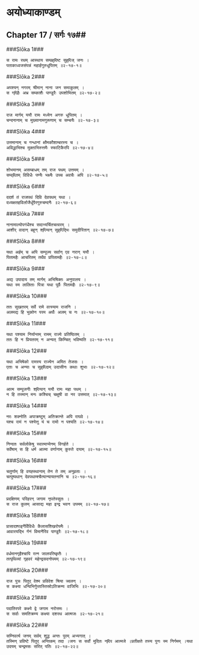 अयोध्याकाण्डम्
===============================


## Chapter 17  / सर्गः १७##


###Slōka 1###


    स रामः रथम् आस्थाय सम्प्रह्Rष्ट सुह्Rज् जनः ।
    पताकाध्वजसंपन्नं महार्हगुरुधूपितम् ॥२-१७-१॥


###Slōka 2###


    अपश्यन् नगरम् श्रीमान् नाना जन समाकुलम् ।
    स ग्Rहैः अभ्र सम्काशैः पाण्डुरैः उपशोभितम् ॥२-१७-२॥


###Slōka 3###


    राज मार्गम् ययौ रामः मध्येन अगरु धूपितम् ।
    चन्दनानाम् च मुख्यानामगुरूणाम् च सम्चयैः ॥२-१७-३॥


###Slōka 4###


    उत्तमानाम् च गन्धानां क्षौमकौशाम्बरस्य च ।
    अविद्धाभिश्च मुक्ताभिरुत्तमैः स्फाटिकैरपि ॥२-१७-४॥


###Slōka 5###


    शोभमानम् असम्बाधम् तम् राज पथम् उत्तमम् ।
    सम्व्Rतम् विविधैः पण्यैः भक्ष्यैः उच्च अवचैः अपि ॥२-१७-५॥


###Slōka 6###


    ददर्श तं राजपथं दिवि देवपथम् यथा ।
    दध्यक्षतहविर्लाजैर्धूपैरगुरुचम्दनैः ॥२-१७-६॥


###Slōka 7###


    नानामाल्योपगंधैश्च सदाभ्यर्चितचत्वरम् ।
    आशीर् वादान् बहून् श्Rण्वन् सुह्Rद्भिः समुदीरितान् ॥२-१७-७॥


###Slōka 8###


    यथा अर्हम् च अपि सम्पूज्य सर्वान् एव नरान् ययौ ।
    पितामहैः आचरितम् तथैव प्रपितामहैः ॥२-१७-८॥


###Slōka 9###


    अद्य उपादाय तम् मार्गम् अभिषिक्तः अनुपालय ।
    यथा स्म लालिताः पित्रा यथा पूर्वैः पितामहैः ॥२-१७-९॥


###Slōka 10###


    ततः सुखतरम् सर्वे रामे वत्स्याम राजनि ।
    अलमद्य हि भुक्तेन परम अर्थैः अलम् च नः ॥२-१७-१०॥


###Slōka 11###


    यथा पश्याम निर्यान्तम् रामम् राज्ये प्रतिष्ठितम् ।
    ततः हि न प्रियतरम् न अन्यत् किम्चित् भविष्यति ॥२-१७-११॥


###Slōka 12###


    यथा अभिषेको रामस्य राज्येन अमित तेजसः ।
    एताः च अन्याः च सुह्Rदाम् उदासीनः कथाः शुभाः ॥२-१७-१२॥


###Slōka 13###


    आत्म सम्पूजनीः श्Rण्वन् ययौ रामः महा पथम् ।
    न हि तस्मान् मनः कश्चिच् चक्षुषी वा नर उत्तमात् ॥२-१७-१३॥


###Slōka 14###


    नरः शक्नोति अपाक्रष्टुम् अतिक्रान्ते अपि राघवे ।
    यश्च रामं न पश्येत्तु यं च रामो न पश्यति ॥२-१७-१४॥


###Slōka 15###


    निन्दतः सर्वलोकेषु स्वात्माप्येनम् विगर्हते ।
    सर्वेषाम् स हि धर्म आत्मा वर्णानाम् कुरुते दयाम् ॥२-१७-१५॥


###Slōka 16###


    चतुर्णाम् हि वयह्स्थानाम् तेन ते तम् अनुव्रताः ।
    चत्पुष्पथान् देवपथाम्श्चैत्यान्यायतनानि च ॥२-१७-१६॥


###Slōka 17###


    प्रदक्षिणम् परिहरन् जगाम नृपतेस्सुतः ।
    स राज कुलम् आसाद्य महा इन्द्र भवन उपमम् ॥२-१७-१७॥


###Slōka 18###


    प्रासादश्पङ्गैर्विविधैः कैलासशिखरोपमैः ।
    आवारयद्भि र्गनं विमानैरिव पाण्डुरैः ॥२-१७-१८॥


###Slōka 19###


    वर्धमानगृहैश्चापि रत्न जालपरिष्कृतैः ।
    तत्पृथिव्यां गृहवरं महेन्द्रसदनोपमम् ॥२-१७-१९॥


###Slōka 20###


    राज पुत्रः पितुर् वेश्म प्रविवेश श्रिया ज्वलन् ।
    स कक्ष्या धन्विभिर्गुप्तास्तिस्रोऽतिक्रम्य वाजिभिः ॥२-१७-२०॥


###Slōka 21###


    पदातिरपरे कक्ष्ये द्वे जगाम नरोत्तमः ।
    स सर्वाः समतिक्रम्य कक्ष्या दशरथ आत्मजः ॥२-१७-२१॥


###Slōka 22###


    सम्निवर्त्य जनम् सर्वम् शुद्ध अन्तः पुरम् अभ्यगात् ।
    तस्मिन् प्रविष्टे पितुर् अन्तिकम् तदा ।जनः स सर्वो मुदितः न्Rप आत्मजे ।प्रतीक्षते तस्य पुनः स्म निर्गमम् ।यथा उदयम् चन्द्रमसः सरित् पतिः ॥२-१७-२२॥



